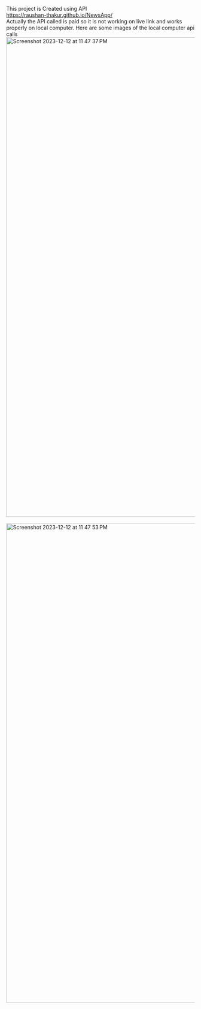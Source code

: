 This project is Created using API
<br>
https://raushan-thakur.github.io/NewsApp/
<br>
Actually the API called is paid so it is not working on live link and works properly on local computer. Here are some images of the local computer api calls
<img width="1280" alt="Screenshot 2023-12-12 at 11 47 37 PM" src="https://github.com/raushan-thakur/NewsApp/assets/126002112/514bf55c-346a-4dbb-a6b3-2df54d992390">
<br>
<br>
<img width="1280" alt="Screenshot 2023-12-12 at 11 47 53 PM" src="https://github.com/raushan-thakur/NewsApp/assets/126002112/eee8a1ef-1bf3-4612-9931-02c6963489e8">
